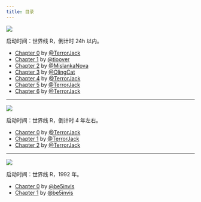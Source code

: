 ```yaml
---
title: 目录
---
```


![](http://7xpe0v.com1.z0.glb.clouddn.com/logo-aff.png)

启动时间：世界线 R，倒计时 24h 以内。

- [Chapter 0](story/chapter-0.html) by [@TerrorJack](https://github.com/TerrorJack)
- [Chapter 1](story/chapter-1.html) by [@tioover](https://github.com/tioover)
- [Chapter 2](story/chapter-2.html) by [@MislankaNova](https://github.com/MislankaNova)
- [Chapter 3](story/chapter-3.html) by [@OlingCat](https://github.com/OlingCat)
- [Chapter 4](story/chapter-4.html) by [@TerrorJack](https://github.com/TerrorJack)
- [Chapter 5](story/chapter-5.html) by [@TerrorJack](https://github.com/TerrorJack)
- [Chapter 6](story/chapter-6.html) by [@TerrorJack](https://github.com/TerrorJack)

---

![](http://7xpe0v.com1.z0.glb.clouddn.com/logo-aff-lp.png)

启动时间：世界线 R，倒计时 4 年左右。

- [Chapter 0](occam-razor-tale/chapter-0.html) by [@TerrorJack](https://github.com/TerrorJack)
- [Chapter 1](occam-razor-tale/chapter-1.html) by [@TerrorJack](https://github.com/TerrorJack)
- [Chapter 2](occam-razor-tale/chapter-2.html) by [@TerrorJack](https://github.com/TerrorJack)

---

![](http://7xpe0v.com1.z0.glb.clouddn.com/logo-aff-ochsengiu.png)

启动时间：世界线 R，1992 年。

- [Chapter 0](ochsengiu-stories/chapter-0.html) by [@be5invis](https://github.com/be5invis)
- [Chapter 1](ochsengiu-stories/chapter-1.html) by [@be5invis](https://github.com/be5invis)

